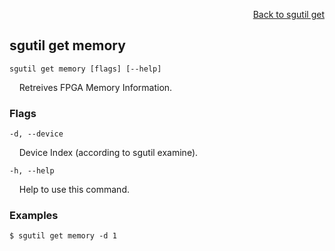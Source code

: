 <div id="readme" class="Box-body readme blob js-code-block-container">
<article class="markdown-body entry-content p-3 p-md-6" itemprop="text">
<p align="right">
<a href="https://github.com/fpgasystems/sgrt/blob/main/cli/manual/sgutil-get.md#sgutil-get">Back to sgutil get</a>
</p>

## sgutil get memory

<code>sgutil get memory [flags] [--help]</code>
<p>
  &nbsp; &nbsp; Retreives FPGA Memory Information.
</p>

### Flags
<code>-d, --device <string></code>
<p>
  &nbsp; &nbsp; Device Index (according to sgutil examine).
</p>

<code>-h, --help <string></code>
<p>
  &nbsp; &nbsp; Help to use this command.
</p>

### Examples
```
$ sgutil get memory -d 1
```